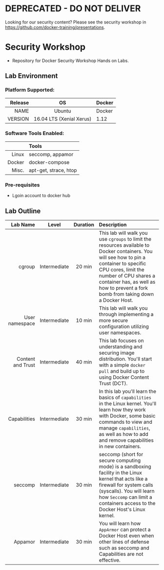 # DEPRECATED - DO NOT DELIVER

Looking for our security content? Please see the security workshop in https://github.com/docker-training/presentations.

# Security Workshop
- Repository for Docker Security Workshop Hands on Labs.

## Lab Environment

### Platform Supported:

|  Release   |  OS   | Docker |
|---:|:----:|:-----|
|NAME|Ubuntu| Docker |
|VERSION|16.04 LTS (Xenial Xerus)| 1.12|

### Software Tools Enabled:

|     |  Tools  |
|---:|:----|
|Linux| seccomp, appamor|
|Docker| docker-compose|
|Misc.| apt-get, strace, htop|

### Pre-requisites

- Lgoin account to docker hub

## Lab Outline



| Lab Name | Level | Duration | Description |
|------:|:----:|:---:|:----------|
|cgroup | Intermediate | 20 min | This lab will walk you use `cgroups` to limit the resources available to Docker containers. You will see how to pin a container to specific CPU cores, limit the number of CPU shares a container has, as well as how to prevent a fork bomb from taking down a Docker Host. |
| User namespace | Intermediate | 10 min | This lab will walk you through implementing a more secure configuration utilizing user namespaces. |
| Content and Trust | Intermediate | 40 min | This lab focuses on understanding and securing image distribution. You'll start with a simple `docker pull` and build up to using Docker Content Trust (DCT).|
| Capabilities | Intermediate | 30 min | In this lab you'll learn the basics of `capabilities` in the Linux kernel. You'll learn how they work with Docker, some basic commands to view and manage `capabilities`, as well as how to add and remove capabilities in new containers. |
| seccomp |  Intermediate | 30 min | seccomp (short for secure computing mode) is a sandboxing facility in the Linux kernel that acts like a firewall for system calls (syscalls). You will learn how `Seccomp` can limit a containers access to the Docker Host's Linux kernel. |
| Appamor |  Intermediate | 30 min | You will learn how `AppArmor` can protect a Docker Host even when other lines of defense such as seccomp and Capabilities are not effective.|
